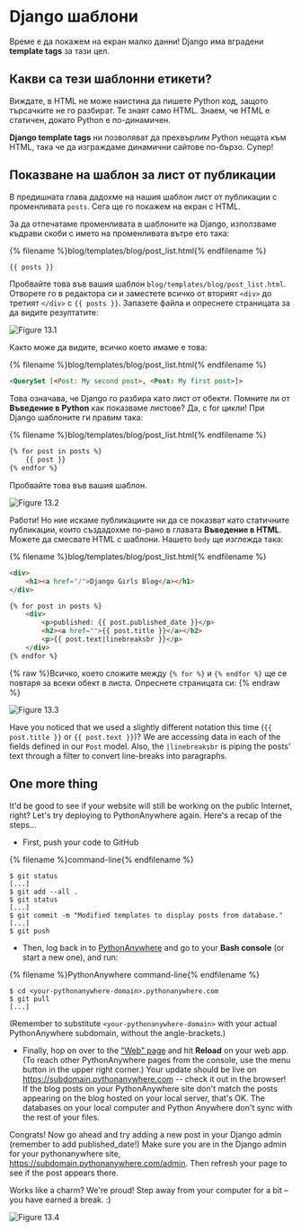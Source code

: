 # Django шаблони

Време е да покажем на екран малко данни! Django има вградени **template tags** за тази цел.

## Какви са тези шаблонни етикети?

Виждате, в HTML не може наистина да пишете Python код, защото търсачките не го разбират. Те знаят само HTML. Знаем, че HTML е статичен, докато Python е по-динамичен.

**Django template tags** ни позволяват да прехвърлим Python нещата към HTML, така че да изграждаме динамични сайтове по-бързо. Супер!

## Показване на шаблон за лист от публикации

В предишната глава дадохме на нашия шаблон лист от публикации с променливата `posts`. Сега ще го покажем на екран с HTML.

За да отпечатаме променливата в шаблоните на Django, използваме къдрави скоби с името на променливата вътре ето така:

{% filename %}blog/templates/blog/post_list.html{% endfilename %}

```html
{{ posts }}
```

Пробвайте това във вашия шаблон `blog/templates/blog/post_list.html`. Отворете го в редактора си и заместете всичко от вторият `<div>` до третият `</div>` с `{{ posts }}`. Запазете файла и опреснете страницата за да видите резултатите:

![Figure 13.1](images/step1.png)

Както може да видите, всичко което имаме е това:

{% filename %}blog/templates/blog/post_list.html{% endfilename %}

```html
<QuerySet [<Post: My second post>, <Post: My first post>]>
```

Това означава, че Django го разбира като лист от обекти. Помните ли от **Въведение в Python** как показваме листове? Да, с for цикли! При Django шаблоните ги правим така:

{% filename %}blog/templates/blog/post_list.html{% endfilename %}

```html
{% for post in posts %}
    {{ post }}
{% endfor %}
```

Пробвайте това във вашия шаблон.

![Figure 13.2](images/step2.png)

Работи! Но ние искаме публикациите ни да се показват като статичните публикации, които създадохме по-рано в главата **Въведение в HTML**. Можете да смесвате HTML с шаблони. Нашето `body` ще изглежда така:

{% filename %}blog/templates/blog/post_list.html{% endfilename %} 

```html
<div>
    <h1><a href="/">Django Girls Blog</a></h1>
</div>

{% for post in posts %}
    <div>
        <p>published: {{ post.published_date }}</p>
        <h2><a href="">{{ post.title }}</a></h2>
        <p>{{ post.text|linebreaksbr }}</p>
    </div>
{% endfor %}
```

{% raw %}Всичко, което сложите между `{% for %}` и `{% endfor %}` ще се повтаря за всеки обект в листа. Опреснете страницата си: {% endraw %}

![Figure 13.3](images/step3.png)

Have you noticed that we used a slightly different notation this time (`{{ post.title }}` or `{{ post.text }}`)? We are accessing data in each of the fields defined in our `Post` model. Also, the `|linebreaksbr` is piping the posts' text through a filter to convert line-breaks into paragraphs.

## One more thing

It'd be good to see if your website will still be working on the public Internet, right? Let's try deploying to PythonAnywhere again. Here's a recap of the steps…

* First, push your code to GitHub

{% filename %}command-line{% endfilename %}

    $ git status
    [...]
    $ git add --all .
    $ git status
    [...]
    $ git commit -m "Modified templates to display posts from database."
    [...]
    $ git push
    

* Then, log back in to [PythonAnywhere](https://www.pythonanywhere.com/consoles/) and go to your **Bash console** (or start a new one), and run:

{% filename %}PythonAnywhere command-line{% endfilename %}

    $ cd <your-pythonanywhere-domain>.pythonanywhere.com
    $ git pull
    [...]
    

(Remember to substitute `<your-pythonanywhere-domain>` with your actual PythonAnywhere subdomain, without the angle-brackets.)

* Finally, hop on over to the ["Web" page](https://www.pythonanywhere.com/web_app_setup/) and hit **Reload** on your web app. (To reach other PythonAnywhere pages from the console, use the menu button in the upper right corner.) Your update should be live on https://subdomain.pythonanywhere.com -- check it out in the browser! If the blog posts on your PythonAnywhere site don't match the posts appearing on the blog hosted on your local server, that's OK. The databases on your local computer and Python Anywhere don't sync with the rest of your files.

Congrats! Now go ahead and try adding a new post in your Django admin (remember to add published_date!) Make sure you are in the Django admin for your pythonanywhere site, https://subdomain.pythonanywhere.com/admin. Then refresh your page to see if the post appears there.

Works like a charm? We're proud! Step away from your computer for a bit – you have earned a break. :)

![Figure 13.4](images/donut.png)